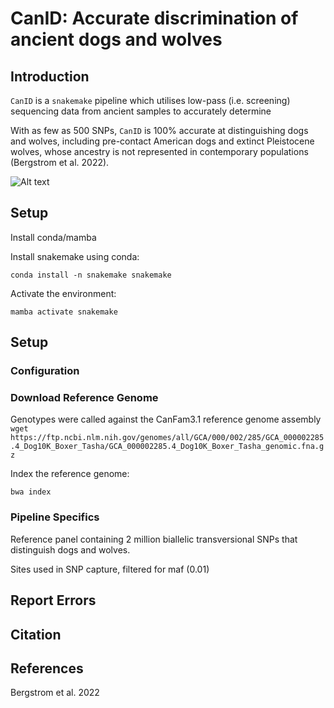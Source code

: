 # CanID: Accurate discrimination of ancient dogs and wolves

## **Introduction**
`CanID` is a `snakemake` pipeline which utilises low-pass (i.e. screening) sequencing data from ancient samples to accurately determine 

With as few as 500 SNPs, `CanID` is 100% accurate at distinguishing dogs and wolves, including pre-contact American dogs and extinct Pleistocene wolves, whose ancestry is not represented in contemporary populations (Bergstrom et al. 2022).



![Alt text](CanID/CanID_Benchmark.jpeg)

## **Setup**

Install conda/mamba

Install snakemake using conda:

`conda install -n snakemake snakemake`

Activate the environment:

`mamba activate snakemake`

## **Setup**
### **Configuration**


### **Download Reference Genome**
Genotypes were called against the CanFam3.1 reference genome assembly
`wget https://ftp.ncbi.nlm.nih.gov/genomes/all/GCA/000/002/285/GCA_000002285.4_Dog10K_Boxer_Tasha/GCA_000002285.4_Dog10K_Boxer_Tasha_genomic.fna.gz`

Index the reference genome:

`bwa index`


### **Pipeline Specifics**

Reference panel containing 2 million biallelic transversional SNPs that distinguish dogs and wolves.

Sites used in SNP capture, filtered for maf (0.01)


## **Report Errors**


## **Citation**

## **References**
Bergstrom et al. 2022
